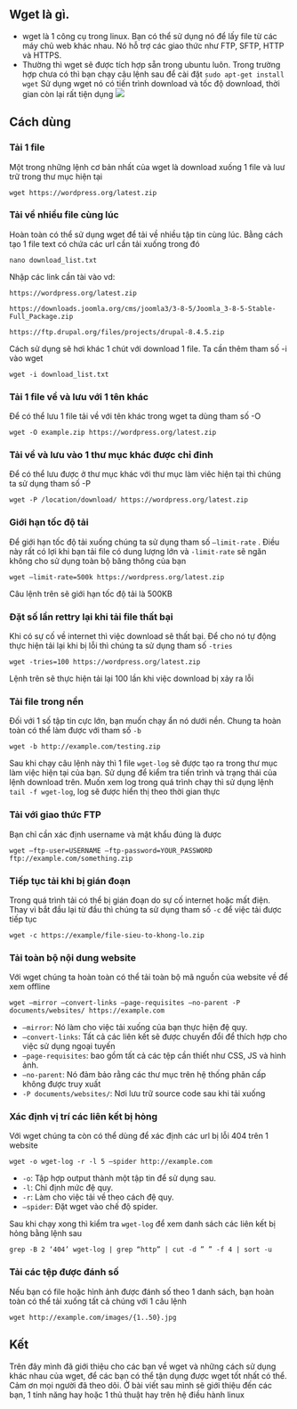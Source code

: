 ## Wget là gì.
- wget là 1 công cụ trong linux. Bạn có thể sử dụng nó để lấy file từ các máy chủ web khác nhau. Nó hỗ trợ các giao thức như FTP, SFTP, HTTP và HTTPS.
- Thường thì wget sẽ được tích hợp sẵn trong ubuntu luôn. Trong trường hợp chưa có thì bạn chạy câu lệnh sau để cài đặt `sudo apt-get install wget`
Sử dụng wget nó có tiến trình download và tốc độ download, thời gian còn lại rất tiện dụng
![](https://images.viblo.asia/82fd03db-5627-4e34-9b3e-867334fafa39.png)


## Cách dùng
### Tải 1 file
Một trong những lệnh cơ bản nhất của wget là download xuống 1 file và luư trữ trong thư mục hiện tại
```
wget https://wordpress.org/latest.zip
```
### Tải về nhiều file cùng lúc
Hoàn toàn có thể sử dụng wget để tải về nhiều tập tin cùng lúc. Bằng cách tạo 1 file text có chứa các url cần tải xuống trong đó
```
nano download_list.txt
```
Nhập các link cần tài vào vd:
```
https://wordpress.org/latest.zip

https://downloads.joomla.org/cms/joomla3/3-8-5/Joomla_3-8-5-Stable-Full_Package.zip

https://ftp.drupal.org/files/projects/drupal-8.4.5.zip
```
Cách sử dụng sẽ hơi khác 1 chút với download 1 file. Ta cần thêm tham số -i vào wget
```
wget -i download_list.txt
```
### Tải 1 file về và lưu với 1 tên khác
Để có thể lưu 1 file tải về với tên khác trong wget ta dùng tham số -O
```
wget -O example.zip https://wordpress.org/latest.zip
```
### Tải về và lưu vào 1 thư mục khác được chỉ đinh
Để có thể lưu được ở thư mục khác với thư mục làm viêc hiện tại thì chúng ta sử dụng tham số -P
```
wget -P /location/download/ https://wordpress.org/latest.zip
```
### Giới hạn tốc độ tải
Để giới hạn tốc độ tải xuống chúng ta sử dụng tham số `–limit-rate` . Điều này rất có lợi khi bạn tải file có dung lượng lớn và `-limit-rate` sẽ ngăn không cho sử dụng toàn bộ băng thông của bạn
```
wget –limit-rate=500k https://wordpress.org/latest.zip
```
Câu lệnh trên sẽ giới hạn tốc độ tải là 500KB
### Đặt số lần rettry lại khi tải file thất bại
Khi có sự cố về internet thì việc download sẽ thất bại. Để cho nó tự động thực hiện tải lại khi bị lỗi thì chúng ta sử dụng tham số `-tries`
```
wget -tries=100 https://wordpress.org/latest.zip
```
Lệnh trên sẽ thực hiện tải lại 100 lần khi việc download bị xảy ra lỗi
### Tải file trong nền
Đối với 1 số tập tin cực lớn, bạn muốn chạy ẩn nó dưới nền. Chung ta hoàn toàn có thể làm được với tham số `-b` 
```
wget -b http://example.com/testing.zip
```
Sau khi chạy câu lệnh này thì 1 file `wget-log` sẽ được tạo ra trong thư mục làm việc hiện tại của bạn. Sử dụng để kiểm tra tiến trình và trạng thái của lệnh download trên. Muốn xem log trong quá trình chạy thì sử dụng lệnh `tail -f wget-log`, log sẽ được hiển thị theo thời gian thực
### Tải với giao thức FTP
Bạn chỉ cần xác định username và mật khẩu đúng là được
```
wget –ftp-user=USERNAME –ftp-password=YOUR_PASSWORD ftp://example.com/something.zip
```
### Tiếp tục tải khi bị gián đoạn
Trong quá trình tải có thể bị gián đoạn do sự cố internet hoặc mất điện. Thay vì bắt đầu lại từ đầu thì chúng ta sử dụng tham số `-c` để việc tải được tiếp tục
```
wget -c https://example/file-sieu-to-khong-lo.zip
```
### Tải toàn bộ nội dung website
Với wget chúng ta hoàn toàn có thể tải toàn bộ mã nguồn của website về để xem offline
```
wget –mirror –convert-links –page-requisites –no-parent -P documents/websites/ https://example.com
```
- `–mirror`: Nó làm cho việc tải xuống của bạn thực hiện đệ quy.
- `–convert-links`: Tất cả các liên kết sẽ được chuyển đổi để thích hợp cho việc sử dụng ngoại tuyến 
- `–page-requisites`: bao gồm tất cả các tệp cần thiết như CSS, JS và hình ảnh.
- `–no-parent`: Nó đảm bảo rằng các thư mục trên hệ thống phân cấp không được truy xuất
- `-P documents/websites/`: Nơi lưu trữ source code sau khi tải xuống

### Xác định vị trí các liên kết bị hỏng
Với wget chúng ta còn có thể dùng để xác định các url bị lỗi 404 trên 1 website

```
wget -o wget-log -r -l 5 –spider http://example.com
```
- `-o`: Tập hợp output thành một tập tin để sử dụng sau.
- `-l`: Chỉ định mức đệ quy.
- `-r`: Làm cho việc tải về theo cách đệ quy.
- `–spider`: Đặt wget vào chế độ spider.

Sau khi chạy xong thì kiểm tra `wget-log` để xem danh sách các liên kết bị hỏng bằng lệnh sau
```
grep -B 2 ‘404’ wget-log | grep “http” | cut -d ” ” -f 4 | sort -u
```
### Tải các tệp được đánh số
Nếu bạn có file hoặc hình ảnh được đánh số theo 1 danh sách, bạn hoàn toàn có thể tải xuống tất cả chúng với 1 câu lệnh
```
wget http://example.com/images/{1..50}.jpg
```
## Kết
Trên đây mình đã giới thiệu cho các bạn về wget và những cách sử dụng khác nhau của wget, để các bạn có thể tận dụng được wget tốt nhất có thể. 
Cảm ơn mọi người đã theo dõi. Ở bài viết sau mình sẽ giới thiệu đến các bạn, 1 tính năng hay hoặc 1 thủ thuật hay trên hệ điều hành linux